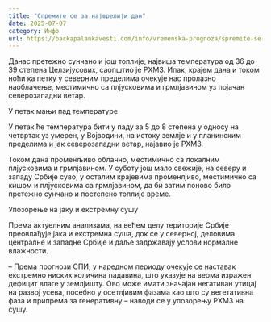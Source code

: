 ```yaml
---
title: "Спремите се за најврелији дан"
date: 2025-07-07
category: Инфо
url: https://backapalankavesti.com/info/vremenska-prognoza/spremite-se-za-najvreliji-dan/
---
```


Данас претежно сунчано и још топлије, највиша температура од 36 до 39 степена Целзијусових, саопштио је РХМЗ. Ипак, крајем дана и током ноћи ка петку у северним пределима очекује нас пролазно наоблачење, местимично са плјусковима и грмлјавином уз појачан северозападни ветар.

У петак мањи пад температуре

У петак ће температура бити у паду за 5 до 8 степена у односу на четвртак уз умерен, у Војводини, на истоку землје и у планинским пределима и јак северозападни ветар, најавио је РХМЗ.

Током дана променљиво облачно, местимично са локалним плјусковима и грмлјавином. У суботу још мало свежије, на северу и западу Србије суво, у осталим крајевима променлјиво, местимично са кишом и плјусковима са грмлјавином, да би затим поново било претежно сунчано и постепено топлије време.

Упозорење на јаку и екстремну сушу

Према актуелним анализама, на већем делу територије Србије преовлађује јака и екстремна суша, док се у северној, деловима централне и западне Србије и даље задржавају услови нормалне влажности.

– Према прогнози СПИ, у наредном периоду очекује се наставак екстремно ниских количина падавина, што указује на веома изражен дефицит влаге у землјишту. Ово може имати значајан негативан утицај на развој усева, посебно у осетлјивим фазама као што су вегетативна фаза и припрема за генеративну – наводи се у упозорењу РХМЗ на сушу.
